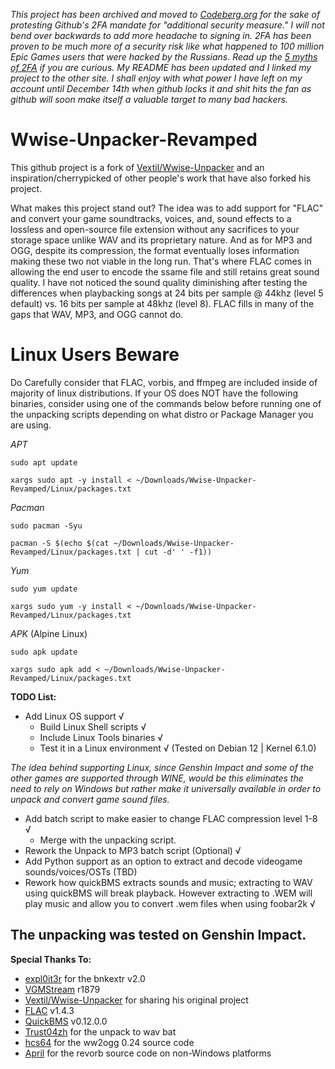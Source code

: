 _This project has been archived and moved to [Codeberg.org](https://codeberg.org/VIPLightning/Wwise-Unpacker-Revamped) for the sake of protesting Github's 2FA mandate for "additional security measure." I will not bend over backwards to add more headache to signing in. 2FA has been proven to be much more of a security risk like what happened to 100 million Epic Games users that were hacked by the Russians. Read up the [5 myths of 2FA](https://www.wired.com/insights/2013/04/five-myths-of-two-factor-authentication-and-the-reality/) if you are curious. My README has been updated and I linked my project to the other site. I shall enjoy with what power I have left on my account until December 14th when github locks it and shit hits the fan as github will soon make itself a valuable target to many bad hackers._


# Wwise-Unpacker-Revamped
This github project is a fork of [Vextil/Wwise-Unpacker](https://github.com/Vextil/Wwise-Unpacker) and an inspiration/cherrypicked of other people's work that have also forked his project.

What makes this project stand out? The idea was to add support for "FLAC" and convert your game soundtracks, voices, and, sound effects to a lossless and open-source file extension without any sacrifices to your storage space unlike WAV and its proprietary nature. And as for MP3 and OGG, despite its compression, the format eventually loses information making these two not viable in the long run. That's where FLAC comes in allowing the end user to encode the ssame file and still retains great sound quality. I have not noticed the sound quality diminishing after testing the differences when playbacking songs at 24 bits per sample @ 44khz (level 5 default) vs. 16 bits per sample at 48khz (level 8). FLAC fills in many of the gaps that WAV, MP3, and OGG cannot do. 

# Linux Users Beware
Do Carefully consider that FLAC, vorbis, and ffmpeg are included inside of majority of linux distributions. If your OS does NOT have the following binaries, consider using one of the commands below before running one of the unpacking scripts depending on what distro or Package Manager you are using.

_APT_
```
sudo apt update                      
```
```
xargs sudo apt -y install < ~/Downloads/Wwise-Unpacker-Revamped/Linux/packages.txt
```

_Pacman_
```
sudo pacman -Syu
```
```
pacman -S $(echo $(cat ~/Downloads/Wwise-Unpacker-Revamped/Linux/packages.txt | cut -d' ' -f1))
```

_Yum_
```
sudo yum update 
```
```
xargs sudo yum -y install < ~/Downloads/Wwise-Unpacker-Revamped/Linux/packages.txt
```

_APK_ (Alpine Linux)
```
sudo apk update
```
```
xargs sudo apk add < ~/Downloads/Wwise-Unpacker-Revamped/Linux/packages.txt
```

**TODO List:**
 * Add Linux OS support √
   * Build Linux Shell scripts √
   * Include Linux Tools binaries √
   * Test it in a Linux environment √ (Tested on Debian 12 | Kernel 6.1.0)
  
  *The idea behind supporting Linux, since Genshin Impact and some of the other games are supported through WINE, would be this eliminates the need to rely on Windows but rather make it universally available in order to unpack and convert game sound files.*
 
 * Add batch script to make easier to change FLAC compression level 1-8 √
   * Merge with the unpacking script. 
 * Rework the Unpack to MP3 batch script (Optional) √
 * Add Python support as an option to extract and decode videogame sounds/voices/OSTs (TBD)
 * Rework how quickBMS extracts sounds and music; extracting to WAV using quickBMS will break playback. However extracting to .WEM will play music and allow you to convert .wem files when using foobar2k √

The unpacking was tested on Genshin Impact.
---
**Special Thanks To:**
* [expl0it3r](https://github.com/eXpl0it3r/bnkextr) for the bnkextr v2.0
* [VGMStream](https://github.com/vgmstream/vgmstream) r1879
* [Vextil/Wwise-Unpacker](https://github.com/Vextil/Wwise-Unpacker) for sharing his original project
* [FLAC](https://xiph.org/flac/) v1.4.3
* [QuickBMS](https://aluigi.altervista.org/quickbms.htm) v0.12.0.0
* [Trust04zh](https://github.com/Trust04zh/Wwise-Unpacker) for the unpack to wav bat
* [hcs64](https://github.com/hcs64/ww2ogg) for the ww2ogg 0.24 source code
* [April](https://github.com/april/revorb) for the revorb source code on non-Windows platforms

